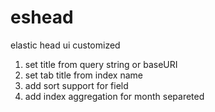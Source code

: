 # eshead
elastic head ui customized

1. set title from query string or baseURI
2. set tab title from index name
3. add sort support for field
4. add index aggregation for month separeted

